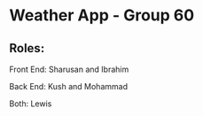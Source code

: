 # Weather App -  Group 60

## Roles:

Front End: Sharusan and Ibrahim

Back End: Kush and Mohammad

Both: Lewis
